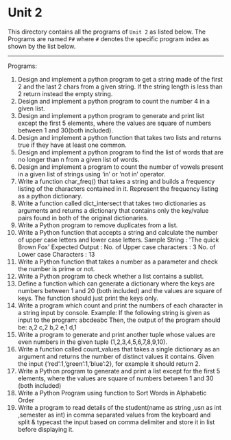 # Unit 2

This directory contains all the programs of `Unit 2` as listed below. The Programs are named `P#` where `#` denotes the specific program index as shown by the list below.
___

Programs:
1. Design and implement a python program to get a string made of the first 2 and the last 2 chars from a given string. If the string length is less than 2 return instead the empty string.
1. Design and implement a python program to count the number 4 in a given list.
1. Design and implement a python program to generate and print list except the first 5 elements, where the values are square of numbers between 1 and 30(both included).
1. Design and implement a python function that takes two lists and returns true if they have at least one common.
1. Design and implement a python program to find the list of words that are no longer than n from a given list of words.
1. Design and implement a program to count the number of vowels present in a given list of strings using ‘in’ or ‘not in’ operator.
1. Write a function char_freq() that takes a string and builds a frequency listing of the characters contained in it. Represent the frequency listing as a python dictionary.
1. Write a function called dict_intersect that takes two dictionaries as arguments and returns a dictionary that contains only the key/value pairs found in both of the original dictionaries.
1. Write a Python program to remove duplicates from a list.
1. Write a Python function that accepts a string and calculate the number of upper case letters and lower case letters. 
Sample String : 'The quick Brown Fox'
Expected Output : 
No. of Upper case characters : 3
No. of Lower case Characters : 13
1. Write a Python function that takes a number as a parameter and check the number is prime or not.
1. Write a Python program to check whether a list contains a sublist.
1. Define a function which can generate a dictionary where the keys are numbers between 1 and 20 (both included) and the values are square of keys. The function should just print the keys only.
1. Write a program which count and print the numbers of each character in a string input by console.
Example:
If the following string is given as input to the program:
abcdeabc
Then, the output of the program should be:
a,2   c,2   b,2   e,1   d,1
1. Write a program to generate and print another tuple whose values are even numbers in the given tuple (1,2,3,4,5,6,7,8,9,10).
1. Write a function called count_values that takes a single dictionary as an argument and returns the number of distinct values it contains. Given the input {‘red’:1,’green’:1,’blue’:2}, for example it should return 2.
1. Write a Python program to generate and print a list except for the first 5 elements, where the values are square of numbers between 1 and 30 (both included)
1. Write a Python Program using function to Sort Words in Alphabetic Order
1. Write a program to read details of the student(name as string ,usn as int ,semester as int) in comma separated values from the keyboard and split & typecast the input based on comma delimiter and store it in list before displaying it.